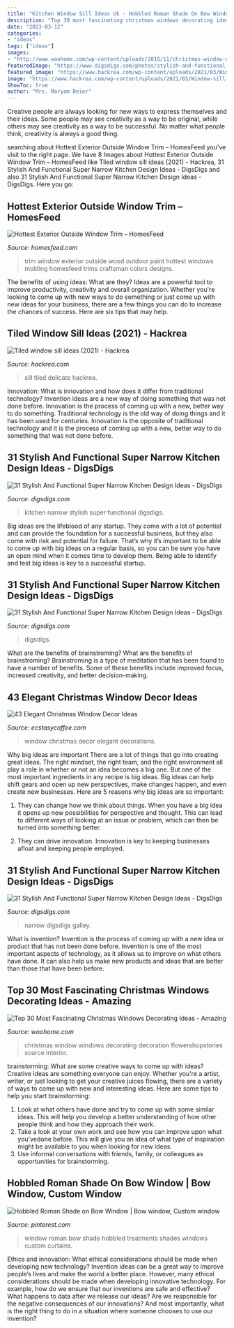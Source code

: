 ```yaml
---
title: "Kitchen Window Sill Ideas Uk - Hobbled Roman Shade On Bow Window"
description: "Top 30 most fascinating christmas windows decorating ideas"
date: "2023-03-12"
categories:
- "ideas"
tags: ["ideas"]
images:
- "http://www.woohome.com/wp-content/uploads/2015/11/christmas-window-decoration-26.jpg"
featuredImage: "https://www.digsdigs.com/photos/stylish-and-functional-narrow-kitchen-design-ideas-20.jpg"
featured_image: "https://www.hackrea.com/wp-content/uploads/2021/03/Window-sill-made-from-delicate-marble-tile-768x768.jpg"
image: "https://www.hackrea.com/wp-content/uploads/2021/03/Window-sill-made-from-delicate-marble-tile-768x768.jpg"
ShowToc: true
author: "Mrs. Maryam Beier"
---
```



Creative people are always looking for new ways to express themselves and their ideas. Some people may see creativity as a way to be original, while others may see creativity as a way to be successful. No matter what people think, creativity is always a good thing.

	

		
searching about Hottest Exterior Outside Window Trim – HomesFeed you've visit to the right page. We have 8 Images about Hottest Exterior Outside Window Trim – HomesFeed like Tiled window sill ideas (2021) - Hackrea, 31 Stylish And Functional Super Narrow Kitchen Design Ideas - DigsDigs and also 31 Stylish And Functional Super Narrow Kitchen Design Ideas - DigsDigs. Here you go:
		
    
## Hottest Exterior Outside Window Trim – HomesFeed

<img loading=lazy src="https://homesfeed.com/wp-content/uploads/2015/04/newest-outdoor-window-trim-design-with-red-wood-finishing.jpg" onerror="this.onerror=null;this.src='https://tse2.mm.bing.net/th?id=OIP.hbpD_4HkVWG2filDcATZQQHaJ4&amp;pid=15.1';" alt="Hottest Exterior Outside Window Trim – HomesFeed">

_Source: homesfeed.com_

>trim window exterior outside wood outdoor paint hottest windows molding homesfeed trims craftsman colors designs. 

	

The benefits of using ideas: What are they?
Ideas are a powerful tool to improve productivity, creativity and overall organization. Whether you're looking to come up with new ways to do something or just come up with new ideas for your business, there are a few things you can do to increase the chances of success. Here are six tips that may help.

    
## Tiled Window Sill Ideas (2021) - Hackrea

<img loading=lazy src="https://www.hackrea.com/wp-content/uploads/2021/03/Window-sill-made-from-delicate-marble-tile-768x768.jpg" onerror="this.onerror=null;this.src='https://tse3.mm.bing.net/th?id=OIP.FAQv324Fdsb2axNkHk5QcQHaHa&amp;pid=15.1';" alt="Tiled window sill ideas (2021) - Hackrea">

_Source: hackrea.com_

>sill tiled delicate hackrea. 

	

Innovation: What is innovation and how does it differ from traditional technology?
Invention ideas are a new way of doing something that was not done before. Innovation is the process of coming up with a new, better way to do something. Traditional technology is the old way of doing things and it has been used for centuries. Innovation is the opposite of traditional technology and it is the process of coming up with a new, better way to do something that was not done before.

    
## 31 Stylish And Functional Super Narrow Kitchen Design Ideas - DigsDigs

<img loading=lazy src="https://www.digsdigs.com/photos/stylish-and-functional-narrow-kitchen-design-ideas-21.jpg" onerror="this.onerror=null;this.src='https://tse3.mm.bing.net/th?id=OIP.MKyTnhrowPOYWFLODtoqGgHaLa&amp;pid=15.1';" alt="31 Stylish And Functional Super Narrow Kitchen Design Ideas - DigsDigs">

_Source: digsdigs.com_

>kitchen narrow stylish super functional digsdigs. 

	

Big ideas are the lifeblood of any startup. They come with a lot of potential and can provide the foundation for a successful business, but they also come with risk and potential for failure. That’s why it’s important to be able to come up with big ideas on a regular basis, so you can be sure you have an open mind when it comes time to develop them. Being able to identify and test big ideas is key to a successful startup.

    
## 31 Stylish And Functional Super Narrow Kitchen Design Ideas - DigsDigs

<img loading=lazy src="https://www.digsdigs.com/photos/stylish-and-functional-narrow-kitchen-design-ideas-3-554x860.jpg" onerror="this.onerror=null;this.src='https://tse4.mm.bing.net/th?id=OIP.M05utjgZ46rXi9ry05EfJAHaLf&amp;pid=15.1';" alt="31 Stylish And Functional Super Narrow Kitchen Design Ideas - DigsDigs">

_Source: digsdigs.com_

>digsdigs. 

	

What are the benefits of brainstroming?
What are the benefits of brainstroming? Brainstroming is a type of meditation that has been found to have a number of benefits. Some of these benefits include improved focus, increased creativity, and better decision-making.

    
## 43 Elegant Christmas Window Decor Ideas

<img loading=lazy src="https://i0.wp.com/www.ecstasycoffee.com/wp-content/uploads/2016/10/Christmas-Window-Decorations-Ideas-6.jpg" onerror="this.onerror=null;this.src='https://tse1.mm.bing.net/th?id=OIP.tYZaXh9x-GWfQsbvcXkduQHaLG&amp;pid=15.1';" alt="43 Elegant Christmas Window Decor Ideas">

_Source: ecstasycoffee.com_

>window christmas decor elegant decorations. 

	

Why big ideas are important
There are a lot of things that go into creating great ideas. The right mindset, the right team, and the right environment all play a role in whether or not an idea becomes a big one. But one of the most important ingredients in any recipe is big ideas. Big ideas can help shift gears and open up new perspectives, make changes happen, and even create new businesses. Here are 5 reasons why big ideas are so important: 
1. They can change how we think about things. When you have a big idea it opens up new possibilities for perspective and thought. This can lead to different ways of looking at an issue or problem, which can then be turned into something better. 

2. They can drive innovation. Innovation is key to keeping businesses afloat and keeping people employed.

    
## 31 Stylish And Functional Super Narrow Kitchen Design Ideas - DigsDigs

<img loading=lazy src="https://www.digsdigs.com/photos/stylish-and-functional-narrow-kitchen-design-ideas-20.jpg" onerror="this.onerror=null;this.src='https://tse3.mm.bing.net/th?id=OIP.B6SXBQ7QW1DxrQHrs3Y3KQHaLJ&amp;pid=15.1';" alt="31 Stylish And Functional Super Narrow Kitchen Design Ideas - DigsDigs">

_Source: digsdigs.com_

>narrow digsdigs galley. 

	

What is invention?
Invention is the process of coming up with a new idea or product that has not been done before. Invention is one of the most important aspects of technology, as it allows us to improve on what others have done. It can also help us make new products and ideas that are better than those that have been before.

    
## Top 30 Most Fascinating Christmas Windows Decorating Ideas - Amazing

<img loading=lazy src="http://www.woohome.com/wp-content/uploads/2015/11/christmas-window-decoration-26.jpg" onerror="this.onerror=null;this.src='https://tse1.mm.bing.net/th?id=OIP.EI_nvSu-AxyT7Hh_qgQOFgHaJ4&amp;pid=15.1';" alt="Top 30 Most Fascinating Christmas Windows Decorating Ideas - Amazing">

_Source: woohome.com_

>christmas window windows decorating decoration flowershopstories source interior. 

	

brainstorming: What are some creative ways to come up with ideas?
Creative ideas are something everyone can enjoy. Whether you're a artist, writer, or just looking to get your creative juices flowing, there are a variety of ways to come up with new and interesting ideas. Here are some tips to help you start brainstorming: 
1. Look at what others have done and try to come up with some similar ideas. This will help you develop a better understanding of how other people think and how they approach their work. 
2. Take a look at your own work and see how you can improve upon what you'vedone before. This will give you an idea of what type of inspiration might be available to you when looking for new ideas. 
3. Use informal conversations with friends, family, or colleagues as opportunities for brainstorming.

    
## Hobbled Roman Shade On Bow Window | Bow Window, Custom Window

<img loading=lazy src="https://i.pinimg.com/736x/ec/ce/6b/ecce6b2f2e82e7ab05497f56316a9f79.jpg" onerror="this.onerror=null;this.src='https://tse1.mm.bing.net/th?id=OIP.mbD3eUMHdm0rsRNpK2hmeAHaK4&amp;pid=15.1';" alt="Hobbled Roman Shade on Bow Window | Bow window, Custom window">

_Source: pinterest.com_

>window roman bow shade hobbled treatments shades windows custom curtains. 

	

Ethics and innovation: What ethical considerations should be made when developing new technology?
Invention ideas can be a great way to improve people’s lives and make the world a better place. However, many ethical considerations should be made when developing innovative technology. For example, how do we ensure that our inventions are safe and effective? What happens to data after we release our ideas? Are we responsible for the negative consequences of our innovations? And most importantly, what is the right thing to do in a situation where someone chooses to use our invention?

